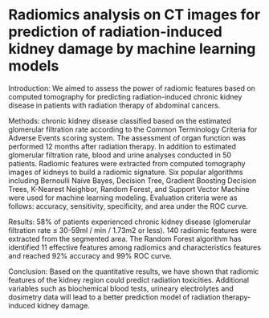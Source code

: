 # Radiomics analysis on CT images for prediction of radiation-induced kidney damage by machine learning models 
Introduction: We aimed to assess the power of radiomic features based on computed tomography for predicting radiation-induced chronic kidney disease in patients with radiation therapy of abdominal cancers.

Methods: chronic kidney disease classified based on the estimated glomerular filtration rate according to the Common Terminology Criteria for Adverse Events scoring system. The assessment of organ function was performed 12 months after radiation therapy. In addition to estimated glomerular filtration rate, blood and urine analyses conducted in 50 patients. Radiomic features were extracted from computed tomography images of kidneys to build a radiomic signature. Six popular algorithms including Bernoulli Naive Bayes, Decision Tree, Gradient Boosting Decision Trees, K-Nearest Neighbor, Random Forest, and Support Vector Machine were used for machine learning modeling. Evaluation criteria were as follows: accuracy, sensitivity, specificity, and area under the ROC curve.

Results: 58% of patients experienced chronic kidney disease (glomerular filtration rate ≤ 30-59ml / min / 1.73m2 or less). 140 radiomic features were extracted from the segmented area. The Random Forest algorithm has identified 11 effective features among radiomics and characteristics features and reached 92% accuracy and 99% ROC curve.

Conclusion: Based on the quantitative results, we have shown that radiomic features of the kidney region could predict radiation toxicities. Additional variables such as biochemical blood tests, urineary electrolytes and dosimetry data will lead to a better prediction model of radiation therapy-induced kidney damage.
